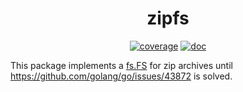 <h1 align="center">zipfs</h1>

<p  align="center">
 <a href="https://codecov.io/gh/forensicanalysis/zipfs"><img src="https://codecov.io/gh/forensicanalysis/zipfs/branch/master/graph/badge.svg" alt="coverage" /></a>
 <a href="https://godocs.io/github.com/forensicanalysis/zipfs"><img src="https://godocs.io/github.com/forensicanalysis/zipfs?status.svg" alt="doc" /></a>
</p>

This package implements a [fs.FS](https://tip.golang.org/pkg/io/fs) for zip archives until https://github.com/golang/go/issues/43872 is solved.
